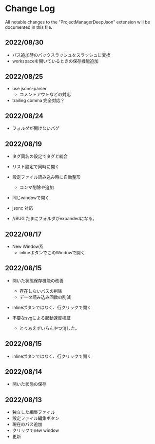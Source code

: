 # Change Log

All notable changes to the "ProjectManagerDeepJson" extension will be documented in this file.

## 2022/08/30

+ パス追加時のバックスラッシュをスラッシュに変換
+ workspaceを開いているときの保存機能追加

## 2022/08/25

+ use jsonc-parser
  + コメントアウトなどの対応
+ trailing comma 完全対応？

## 2022/08/24

+ フォルダが開けないバグ

## 2022/08/19

+ タグ同名の設定でタグと統合
+ リスト設定で同時に開く
+ 設定ファイル読み込み時に自動整形
  + コンマ削除や追加
+ 同じwindowで開く
+ jsonc 対応

+ //BUG たまにフォルダがexpandedになる。

## 2022/08/17

+ New Window系
  + inlineボタンでこのWindowで開く


## 2022/08/15

+ 開いた状態保存機能の改善
  + 存在しないパスの削除
  + データ読み込み回数の削減
+ inlineボタンではなく、行クリックで開く

+ 不要なsvgによる起動速度検証
  + とりあえずいらんやつ消した。


## 2022/08/15

+ inlineボタンではなく、行クリックで開く


## 2022/08/14

+ 開いた状態の保存


## 2022/08/13

+ 独立した編集ファイル
+ 設定ファイル編集ボタン
+ 現在のパス追加
+ クリックでnew window
+ 更新

